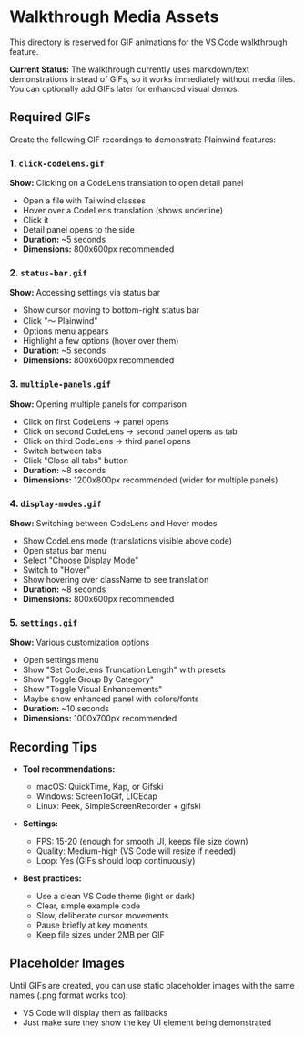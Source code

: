 # Walkthrough Media Assets

This directory is reserved for GIF animations for the VS Code walkthrough feature.

**Current Status:** The walkthrough currently uses markdown/text demonstrations instead of GIFs, so it works immediately without media files. You can optionally add GIFs later for enhanced visual demos.

## Required GIFs

Create the following GIF recordings to demonstrate Plainwind features:

### 1. `click-codelens.gif`
**Show:** Clicking on a CodeLens translation to open detail panel
- Open a file with Tailwind classes
- Hover over a CodeLens translation (shows underline)
- Click it
- Detail panel opens to the side
- **Duration:** ~5 seconds
- **Dimensions:** 800x600px recommended

### 2. `status-bar.gif`
**Show:** Accessing settings via status bar
- Show cursor moving to bottom-right status bar
- Click "～ Plainwind"
- Options menu appears
- Highlight a few options (hover over them)
- **Duration:** ~5 seconds
- **Dimensions:** 800x600px recommended

### 3. `multiple-panels.gif`
**Show:** Opening multiple panels for comparison
- Click on first CodeLens → panel opens
- Click on second CodeLens → second panel opens as tab
- Click on third CodeLens → third panel opens
- Switch between tabs
- Click "Close all tabs" button
- **Duration:** ~8 seconds
- **Dimensions:** 1200x800px recommended (wider for multiple panels)

### 4. `display-modes.gif`
**Show:** Switching between CodeLens and Hover modes
- Show CodeLens mode (translations visible above code)
- Open status bar menu
- Select "Choose Display Mode"
- Switch to "Hover"
- Show hovering over className to see translation
- **Duration:** ~8 seconds
- **Dimensions:** 800x600px recommended

### 5. `settings.gif`
**Show:** Various customization options
- Open settings menu
- Show "Set CodeLens Truncation Length" with presets
- Show "Toggle Group By Category"
- Show "Toggle Visual Enhancements"
- Maybe show enhanced panel with colors/fonts
- **Duration:** ~10 seconds
- **Dimensions:** 1000x700px recommended

## Recording Tips

- **Tool recommendations:**
  - macOS: QuickTime, Kap, or Gifski
  - Windows: ScreenToGif, LICEcap
  - Linux: Peek, SimpleScreenRecorder + gifski
  
- **Settings:**
  - FPS: 15-20 (enough for smooth UI, keeps file size down)
  - Quality: Medium-high (VS Code will resize if needed)
  - Loop: Yes (GIFs should loop continuously)
  
- **Best practices:**
  - Use a clean VS Code theme (light or dark)
  - Clear, simple example code
  - Slow, deliberate cursor movements
  - Pause briefly at key moments
  - Keep file sizes under 2MB per GIF

## Placeholder Images

Until GIFs are created, you can use static placeholder images with the same names (.png format works too):
- VS Code will display them as fallbacks
- Just make sure they show the key UI element being demonstrated

